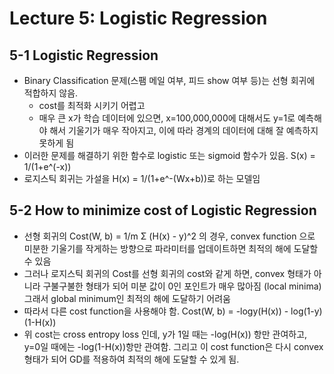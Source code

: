 # Lecture 5: Logistic Regression

## 5-1 Logistic Regression
- Binary Classification 문제(스팸 메일 여부, 피드 show 여부 등)는 선형 회귀에 적합하지 않음.
  * cost를 최적화 시키기 어렵고
  * 매우 큰 x가 학습 데이터에 있으면, x=100,000,000에 대해서도 y=1로 예측해야 해서 기울기가 매우 작아지고, 이에 따라 경계의 데이터에 대해 잘 예측하지 못하게 됨
- 이러한 문제를 해결하기 위한 함수로 logistic 또는 sigmoid 함수가 있음. S(x) = 1/(1+e^(-x))
- 로지스틱 회귀는 가설을 H(x) = 1/(1+e^-(Wx+b))로 하는 모델임

## 5-2 How to minimize cost of Logistic Regression
- 선형 회귀의 Cost(W, b) = 1/m Σ (H(x) - y)^2 의 경우, convex function 으로 미분한 기울기를 작게하는 방향으로 파라미터를 업데이트하면 최적의 해에 도달할 수 있음
- 그러나 로지스틱 회귀의 Cost를 선형 회귀의 cost와 같게 하면, convex 형태가 아니라 구불구불한 형태가 되어 미분 값이 0인 포인트가 매우 많아짐 (local minima) 그래서 global minimum인 최적의 해에 도달하기 어려움
- 따라서 다른 cost function을 사용해야 함. Cost(W, b) = -logy(H(x)) - log(1-y)(1-H(x))
- 위 cost는 cross entropy loss 인데, y가 1일 때는 -log(H(x)) 항만 관여하고, y=0일 때에는 -log(1-H(x))항만 관여함. 그리고 이 cost function은 다시 convex 형태가 되어 GD를 적용하여 최적의 해에 도달할 수 있게 됨.
